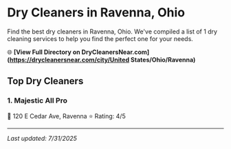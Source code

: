 # Dry Cleaners in Ravenna, Ohio

Find the best dry cleaners in Ravenna, Ohio. We've compiled a list of 1 dry cleaning services to help you find the perfect one for your needs.

🌐 **[View Full Directory on DryCleanersNear.com](https://drycleanersnear.com/city/United States/Ohio/Ravenna)**

## Top Dry Cleaners

### 1. Majestic All Pro
📍 120 E Cedar Ave, Ravenna
⭐ Rating: 4/5


---

*Last updated: 7/31/2025*
